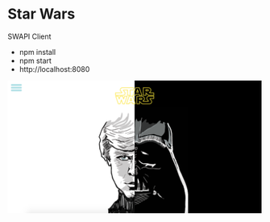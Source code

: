 # Star Wars

SWAPI Client

- npm install
- npm start
- http://localhost:8080

![](https://github.com/arjunkhode/SWAPI/blob/master/Screen%20Shot%202017-05-12%20at%2010.08.14%20PM.png)
